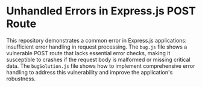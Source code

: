 # Unhandled Errors in Express.js POST Route

This repository demonstrates a common error in Express.js applications: insufficient error handling in request processing.  The `bug.js` file shows a vulnerable POST route that lacks essential error checks, making it susceptible to crashes if the request body is malformed or missing critical data. The `bugSolution.js` file shows how to implement comprehensive error handling to address this vulnerability and improve the application's robustness.